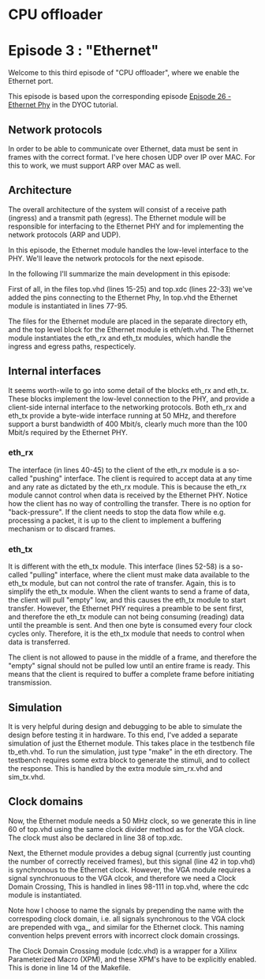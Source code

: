 # CPU offloader
# Episode 3 : "Ethernet"

Welcome to this third episode of "CPU offloader", where we enable the
Ethernet port.

This episode is based upon the corresponding episode [Episode 26 - Ethernet
Phy](https://github.com/MJoergen/nexys4ddr/tree/master/dyoc/Episodes/ep26_-_Ethernet_PHY)
in the DYOC tutorial.

## Network protocols

In order to be able to communicate over Ethernet, data must be sent in frames
with the correct format. I've here chosen UDP over IP over MAC. For this to
work, we must support ARP over MAC as well.

## Architecture

The overall architecture of the system will consist of a receive path (ingress)
and a transmit path (egress). The Ethernet module will be responsible for
interfacing to the Ethernet PHY and for implementing the network protocols (ARP
and UDP).

In this episode, the Ethernet module handles the low-level interface to the
PHY. We'll leave the network protocols for the next episode.

In the following I'll summarize the main development in this episode:

First of all, in the files top.vhd (lines 15-25) and top.xdc (lines 22-33)
we've added the pins connecting to the Ethernet Phy, In top.vhd the Ethernet
module is instantiated in lines 77-95.

The files for the Ethernet module are placed in the separate directory eth, and
the top level block for the Ethernet module is eth/eth.vhd. The Ethernet module
instantiates the eth\_rx and eth\_tx modules, which handle the ingress and
egress paths, respecticely.

## Internal interfaces

It seems worth-wile to go into some detail of the blocks eth\_rx and eth\_tx.
These blocks implement the low-level connection to the PHY, and provide a
client-side internal interface to the networking protocols. Both eth\_rx and
eth\_tx provide a byte-wide interface running at 50 MHz, and therefore support
a burst bandwidth of 400 Mbit/s, clearly much more than the 100 Mbit/s required
by the Ethernet PHY.

### eth\_rx
The interface (in lines 40-45) to the client of the eth\_rx module is a
so-called "pushing" interface. The client is required to accept data at any
time and any rate as dictated by the eth\_rx module. This is because the
eth\_rx module cannot control when data is received by the Ethernet PHY. Notice
how the client has no way of controlling the transfer. There is no option for
"back-pressure". If the client needs to stop the data flow while e.g.
processing a packet, it is up to the client to implement a buffering mechanism
or to discard frames.

### eth\_tx
It is different with the eth\_tx module. This interface (lines 52-58) is a
so-called "pulling" interface, where the client must make data available to the
eth\_tx module, but can not control the rate of transfer. Again, this is to
simplify the eth\_tx module.  When the client wants to send a frame of data,
the client will pull "empty" low, and this causes the eth\_tx module to start
transfer.  However, the Ethernet PHY requires a preamble to be sent first, and
therefore the eth\_tx module can not being consuming (reading) data until the
preamble is sent. And then one byte is consumed every four clock cycles only.
Therefore, it is the eth\_tx module that needs to control when data is
transferred.

The client is not allowed to pause in the middle of a frame, and therefore the
"empty" signal should not be pulled low until an entire frame is ready. This
means that the client is required to buffer a complete frame before initiating
transmission.

## Simulation

It is very helpful during design and debugging to be able to simulate the
design before testing it in hardware. To this end, I've added a separate
simulation of just the Ethernet module.  This takes place in the testbench file
tb\_eth.vhd. To run the simulation, just type "make" in the eth directory.  The
testbench requires some extra block to generate the stimuli, and to collect the
response. This is handled by the extra module sim\_rx.vhd and sim\_tx.vhd.


## Clock domains

Now, the Ethernet module needs a 50 MHz clock, so we generate this in line 60
of top.vhd using the same clock divider method as for the VGA clock. The clock
must also be declared in line 38 of top.xdc.

Next, the Ethernet module provides a debug signal (currently just counting the
number of correctly received frames), but this signal (line 42 in top.vhd) is
synchronous to the Ethernet clock.  However, the VGA module requires a signal
synchronuous to the VGA clcok, and therefore we need a Clock Domain Crossing,
This is handled in lines 98-111 in top.vhd, where the cdc module is
instantiated.

Note how I choose to name the signals by prepending the name with the
correspoding clock domain, i.e.  all signals synchronous to the VGA clock are
prepended with vga\_, and similar for the Ethernet clock.  This naming
convention helps prevent errors with incorrect clock domain crossings.

The Clock Domain Crossing module (cdc.vhd) is a wrapper for a Xilinx
Parameterized Macro (XPM), and these XPM's have to be explicitly enabled. This
is done in line 14 of the Makefile.

